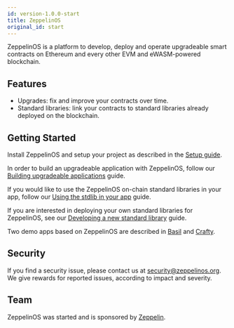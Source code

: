 ```yaml
---
id: version-1.0.0-start
title: ZeppelinOS
original_id: start
---
```


ZeppelinOS is a platform to develop, deploy and operate upgradeable smart contracts on Ethereum and every other EVM and eWASM-powered blockchain.

## Features

* Upgrades: fix and improve your contracts over time.
* Standard libraries: link your contracts to standard libraries already deployed on the blockchain.

## Getting Started

Install ZeppelinOS and setup your project as described in the [Setup guide](setup.html).

In order to build an upgradeable application with ZeppelinOS, follow our
[Building upgradeable applications](building.html) guide.

If you would like to use the ZeppelinOS on-chain standard libraries in your app,
 follow our [Using the stdlib in your app](using.html) guide.

If you are interested in deploying your own standard libraries for ZeppelinOS,
see our [Developing a new standard library](developing.html) guide.

Two demo apps based on ZeppelinOS are described in [Basil](basil.html) and [Crafty](crafty.html).

## Security

If you find a security issue, please contact us at security@zeppelinos.org. We
give rewards for reported issues, according to impact and severity.

## Team

ZeppelinOS was started and is sponsored by [Zeppelin](https://zeppelin.solutions/).
